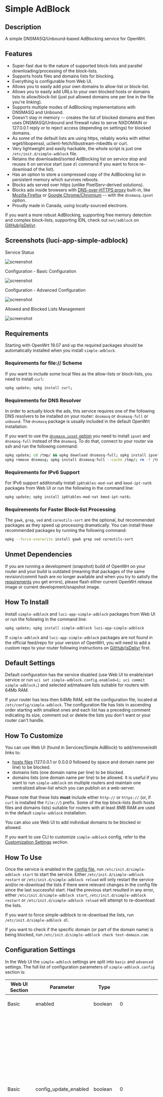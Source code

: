 <!-- markdownlint-disable MD013 -->

<!-- markdownlint-disable MD030 -->

# Simple AdBlock

## Description

A simple DNSMASQ/Unbound-based AdBlocking service for OpenWrt.

## Features

-   Super-fast due to the nature of supported block-lists and parallel downloading/processing of the block-lists.
-   Supports hosts files and domains lists for blocking.
-   Everything is configurable from Web UI.
-   Allows you to easily add your own domains to allow-list or block-list.
-   Allows you to easily add URLs to your own blocked hosts or domains lists to allow/block-list (just put allowed domains one per line in the file you're linking).
-   Supports multiple modes of AdBlocking implementations with DNSMASQ and Unbound.
-   Doesn't stay in memory -- creates the list of blocked domains and then uses DNSMASQ/Unbound and firewall rules to serve NXDOMAIN or 127.0.0.1 reply or to reject access (depending on settings) for blocked domains.
-   As some of the default lists are using https, reliably works with either wget/libopenssl,  uclient-fetch/libustream-mbedtls or curl.
-   Very lightweight and easily hackable, the whole script is just one `/etc/init.d/simple-adblock` file.
-   Retains the downloaded/sorted AdBlocking list on service stop and reuses it on service start (use `dl` command if you want to force re-download of the list).
-   Has an option to store a compressed copy of the AdBlocking list in persistent memory which survives reboots.
-   Blocks ads served over https (unlike PixelServ-derived solutions).
-   Blocks ads inside browsers with [DNS-over-HTTPS proxy](https://en.wikipedia.org/wiki/DNS_over_HTTPS) built-in, like [Mozilla Firefox](https://support.mozilla.org/en-US/kb/firefox-dns-over-https#w_about-dns-over-https) or [Google Chrome/Chromium](https://blog.chromium.org/2019/09/experimenting-with-same-provider-dns.html) -- with the `dnsmasq.ipset` option.
-   Proudly made in Canada, using locally-sourced electrons.

If you want a more robust AdBlocking, supporting free memory detection and complex block-lists, supporting IDN, check out `net/adblock` on [GitHub](https://github.com/openwrt/packages/tree/master/net/adblock/files)/[jsDelivr](https://cdn.jsdelivr.net/gh/openwrt/packages/net/adblock/files/README.md).

## Screenshots (luci-app-simple-adblock)

Service Status

![screenshot](https://docs.openwrt.melmac.net/simple-adblock/screenshots/screenshot08-status.png "Service Status")

Configuration - Basic Configuration

![screenshot](https://docs.openwrt.melmac.net/simple-adblock/screenshots/screenshot08-config-basic.png "Configuration - Basic Configuration")

Configuration - Advanced Configuration

![screenshot](https://docs.openwrt.melmac.net/simple-adblock/screenshots/screenshot08-config-advanced.png "Configuration - Advanced Configuration")

Allowed and Blocked Lists Management

![screenshot](https://docs.openwrt.melmac.net/simple-adblock/screenshots/screenshot09-lists.png "Allow-list and Block-list Management")

## Requirements

Starting with OpenWrt 19.07 and up the required packages should be automatically installed when you install `simple-adblock`.

### Requirements for file:// Scheme

If you want to include some local files as the allow-lists or block-lists, you need to install `curl`:

```sh
opkg update; opkg install curl;
```

### Requirements for DNS Resolver

In order to actually block the ads, this service requires one of the following DNS resolvers to be installed on your router: `dnsmasq` or `dnsmasq-full` or `unbound`. The `dnsmasq` package is usually included in the default OpenWrt installation.

If you want to use the [`dnsmasq.ipset` option](#dns-resolution-option) you need to install `ipset` and  `dnsmasq-full` instead of the `dnsmasq`. To do that, connect to your router via ssh and run the following command:

```sh
opkg update; cd /tmp/ && opkg download dnsmasq-full; opkg install ipset libnettle8 libnetfilter-conntrack3;
opkg remove dnsmasq; opkg install dnsmasq-full --cache /tmp/; rm -f /tmp/dnsmasq-full*.ipk;
```

### Requirements for IPv6 Support

For IPv6 support additionally install `ip6tables-mod-nat` and `kmod-ipt-nat6` packages from Web UI or run the following in the command line:

```sh
opkg update; opkg install ip6tables-mod-nat kmod-ipt-nat6;
```

### Requirements for Faster Block-list Processing

The `gawk`, `grep`, `sed` and `coreutils-sort` are the optional, but recommended packages as they speed up processing dramatically. You can install these recommended packages by running the following command:

```sh
opkg --force-overwrite install gawk grep sed coreutils-sort
```

## Unmet Dependencies

If you are running a development (snapshot) build of OpenWrt on your router and your build is outdated (meaning that packages of the same revision/commit hash are no longer available and when you try to satisfy the [requirements](#requirements) you get errors), please flash either current OpenWrt release image or current development/snapshot image.

## How To Install

Install `simple-adblock` and `luci-app-simple-adblock` packages from Web UI or run the following in the command line:

```sh
opkg update; opkg install simple-adblock luci-app-simple-adblock
```

If `simple-adblock` and `luci-app-simple-adblock` packages are not found in the official feed/repo for your version of OpenWrt, you will need to add a custom repo to your router following instructions on [GitHub](https://docs.openwrt.melmac.net/#on-your-router)/[jsDelivr](https://cdn.jsdelivr.net/gh/stangri/docs.openwrt.melmac.net/README.md#on-your-router) first.

## Default Settings

Default configuration has the service disabled (use Web UI to enable/start service or run `uci set simple-adblock.config.enabled=1; uci commit simple-adblock;`) and selected ad/malware lists suitable for routers with 64Mb RAM.

If your router has less then 64Mb RAM, edit the configuration file, located at `/etc/config/simple-adblock`. The configuration file has lists in ascending order starting with smallest ones and each list has a preceding comment indicating its size, comment out or delete the lists you don't want or your router can't handle.

## How To Customize

You can use Web UI (found in Services/Simple AdBlock) to add/remove/edit links to:

-   [hosts files](https://en.wikipedia.org/wiki/Hosts_(file)) (127.0.0.1 or 0.0.0.0 followed by space and domain name per line) to be blocked.
-   domains lists (one domain name per line) to be blocked.
-   domains lists (one domain name per line) to be allowed. It is useful if you want to run `simple-adblock` on multiple routers and maintain one centralized allow-list which you can publish on a web-server.

Please note that these lists **must** include either `http://` or `https://` (or, if `curl` is installed the `file://`) prefix. Some of the top block-lists (both hosts files and domains lists) suitable for routers with at least 8MB RAM are used in the default `simple-adblock` installation.

You can also use Web UI to add individual domains to be blocked or allowed.

If you want to use CLI to customize `simple-adblock` config, refer to the [Customization Settings](#customization-settings) section.

## How To Use

Once the service is enabled in the [config file](#default-settings), run `/etc/init.d/simple-adblock start` to start the service. Either `/etc/init.d/simple-adblock restart` or `/etc/init.d/simple-adblock reload` will only restart the service and/or re-download the lists if there were relevant changes in the config file since the last successful start. Had the previous start resulted in any error, either `/etc/init.d/simple-adblock start`, `/etc/init.d/simple-adblock restart` or `/etc/init.d/simple-adblock reload` will attempt to re-download the lists.

If you want to force simple-adblock to re-download the lists, run `/etc/init.d/simple-adblock dl`.

If you want to check if the specific domain (or part of the domain name) is being blocked, run `/etc/init.d/simple-adblock check test-domain.com`.

## Configuration Settings

In the Web UI the `simple-adblock` settings are split into `basic` and `advanced` settings. The full list of configuration parameters of `simple-adblock.config` section is:

| Web UI Section | Parameter             | Type        | Default                                                                                            | Description                                                                                                                                                                                                                                                                                                                                                                                                        |
| -------------- | --------------------- | ----------- | -------------------------------------------------------------------------------------------------- | ------------------------------------------------------------------------------------------------------------------------------------------------------------------------------------------------------------------------------------------------------------------------------------------------------------------------------------------------------------------------------------------------------------------ |
| Basic          | enabled               | boolean     | 0                                                                                                  | Enable/disable the `simple-adblock` service.                                                                                                                                                                                                                                                                                                                                                                       |
| Basic          | config_update_enabled | boolean     | 0                                                                                                  | Enable/disable the `simple-adblock` config update. Oftentimes, the URLs to the blocked hosts/domains files become obsolete/outdated, resulting in the error during lists download stage. `simple-adblock` already updates users' config files during install/reinstall, if you enable this variable it will also attempt to fetch and use the most recent config update file before downloading allow/block-lists. |
| -              | config_update_url     | string      | <https://cdn.jsdelivr.net/gh/openwrt/packages/net/simple-adblock/files/simple-adblock.conf.update> | By default, the config update URL is set to fetch the config update file from the jsDelivr CDN cache of the official OpenWrt source code repository. You can set it to a different URL from CLI/uci only if you wish.                                                                                                                                                                                              |
| Basic          | verbosity             | integer     | 2                                                                                                  | Can be set to 0, 1 or 2 to control the console and system log output verbosity of the `simple-adblock` service.                                                                                                                                                                                                                                                                                                    |
| Basic          | force_dns             | boolean     | 1                                                                                                  | Force router's DNS to local devices which may have different/hardcoded DNS server settings. If enabled, creates a firewall rule to intercept DNS requests from local devices to external DNS servers and redirect them to router.                                                                                                                                                                                  |
| Basic          | led                   | string      | none                                                                                               | Use one of the router LEDs to indicate the AdBlocking status.                                                                                                                                                                                                                                                                                                                                                      |
| Advanced       | dns                   | string      | dnsmasq.servers                                                                                    | DNS resolution option. See [table below](#dns-resolution-option) for addtional information.                                                                                                                                                                                                                                                                                                                        |
|                | dns_instance          | string      | 0                                                                                                  | String of space-separated DNSMASQ instance numbers (or '\*' for all) to be affected by the service. See [table below](#dns-resolution-option) for addtional information.                                                                                                                                                                                                                                           |
| Advanced       | ipv6_enabled          | boolean     | 0                                                                                                  | Add IPv6 entries to block-list if `dnsmasq.addnhosts` is used. This option is only visible in Web UI if the `dnsmasq.addnhosts` is selected as the DNS resolution option.                                                                                                                                                                                                                                          |
| Advanced       | boot_delay            | integer     | 120                                                                                                | Delay service activation for that many seconds on boot up. You can shorten it to 10-30 seconds on modern fast routers. Routers with built-in modems may require longer boot delay.                                                                                                                                                                                                                                 |
| Advanced       | download_timeout      | integer     | 10                                                                                                 | Time-out downloads if no reply received within that many last seconds.                                                                                                                                                                                                                                                                                                                                             |
| Advanced       | curl_retry            | integer     | 3                                                                                                  | If `curl` is installed and detected, attempt that many retries for failed downloads.                                                                                                                                                                                                                                                                                                                               |
| Advanced       | parallel_downloads    | boolean     | 1                                                                                                  | If enabled, all downloads are completed concurrently, if disabled -- sequentioally. Concurrent downloads dramatically speed up service loading.                                                                                                                                                                                                                                                                    |
| Advanced       | debug                 | boolean     | 0                                                                                                  | If enabled, output service full debug to `/tmp/simple-adblock.log`. Please note that the debug file may clog up the router's RAM on some devices. Use with caution.                                                                                                                                                                                                                                                |
| Advanced       | allow_non_ascii       | boolean     | 0                                                                                                  | Enable support for non-ASCII characters in the final AdBlocking file. Only enable if your target service supports non-ASCII characters. If you enable this on the system where DNS resolver doesn't support non-ASCII characters, it will crash. Use with caution.                                                                                                                                                 |
| Advanced       | compressed_cache      | boolean     | 0                                                                                                  | Create compressed cache of the AdBlocking file in router's persistent memory. Only recommended to be used on routers with large ROM and/or routers with metered/flaky internet connection.                                                                                                                                                                                                                         |
|                | allowed_domain        | list/string |                                                                                                    | List of allowed domains.                                                                                                                                                                                                                                                                                                                                                                                           |
|                | allowed_domains_url   | list/string |                                                                                                    | List of URL(s) to text files containing allowed domains. **Must** include either `http://` or `https://` (or, if `curl` is installed the `file://`) prefix. Useful if you want to keep/publish a single allow-list for multiple routers.                                                                                                                                                                           |
|                | blocked_domain        | list/string |                                                                                                    | List of blocked domains.                                                                                                                                                                                                                                                                                                                                                                                           |
|                | blocked_domains_url   | list/string |                                                                                                    | List of URL(s) to text files containing blocked domains. **Must** include either `http://` or `https://` (or, if `curl` is installed the `file://`) prefix.                                                                                                                                                                                                                                                        |
|                | blocked_hosts_url     | list/string |                                                                                                    | List of URL(s) to [hosts files](https://en.wikipedia.org/wiki/Hosts_(file)) containing block-listed domains. **Must** include either `http://` or `https://` (or, if `curl` is installed the `file://`) prefix.                                                                                                                                                                                                    |

### DNS Resolution Option

Currently supported options are:

| Option              | Explanation                                                                                                                                                                                                                                                                                                                                                                                                                                                                                                                                                                                                                                                                                                                                                                                                                                                                                                                                                                                                                                                                                                                                             |
| ------------------- | ------------------------------------------------------------------------------------------------------------------------------------------------------------------------------------------------------------------------------------------------------------------------------------------------------------------------------------------------------------------------------------------------------------------------------------------------------------------------------------------------------------------------------------------------------------------------------------------------------------------------------------------------------------------------------------------------------------------------------------------------------------------------------------------------------------------------------------------------------------------------------------------------------------------------------------------------------------------------------------------------------------------------------------------------------------------------------------------------------------------------------------------------------- |
| `dnsmasq.addnhosts` | Creates the DNSMASQ additional hosts file `/var/run/simple-adblock.addnhosts` and modifies DNSMASQ settings, so that DNSMASQ resolves all blocked domains to "local machine": 127.0.0.1. This option doesn't allow block-list optimization (by removing secondary level domains if the top-level domain is also in the block-list), so it results in a much larger block-list file, but, unlike other DNSMASQ-based options, it has almost no effect on the DNS look up speed. This option also allows quick reloads of DNSMASQ on block-list updates. This setting also allows you to configure which DNSMASQ instances would be affected by AdBlocking via `dns_instance` option.                                                                                                                                                                                                                                                                                                                                                                                                                                                                     |
| `dnsmasq.conf`      | Creates the DNSMASQ config file `/var/dnsmasq.d/simple-adblock` so that DNSMASQ replies with NXDOMAIN: "domain not found". This option allows the block-list optimization (by removing secondary level domains if the top-level domain is also in the block-list), resulting in the smaller block-list file. This option will slow down DNS look up speed somewhat.                                                                                                                                                                                                                                                                                                                                                                                                                                                                                                                                                                                                                                                                                                                                                                                     |
| `dnsmasq.ipset`     | Creates the DNSMASQ ipset file `/var/dnsmasq.d/simple-adblock.ipset` and the firewall rule to reject the matching requests. This is the only option for AdBlocking if you're using a browser with [DNS-over-HTTPS proxy](https://en.wikipedia.org/wiki/DNS_over_HTTPS) built-in, like [Mozilla Firefox](https://support.mozilla.org/en-US/kb/firefox-dns-over-https#w_about-dns-over-https) or [Google Chrome/Chromium](https://blog.chromium.org/2019/09/experimenting-with-same-provider-dns.html). This option allows the block-list optimization (by removing secondary level domains if the top-level domain is also in the block-list), resulting in the smaller block-list file. This option requires you install `dnsmasq-full` and `ipset` [as described here](#how-to-use-dnsmasq-ipset).<br/>PLEASE NOTE, that unlike other options which are truly domain name based blocking, this is essentially an IP address based blocking, ie: if you try to block `google-analytics.com` with this option, it may also block/break things like YouTube, Hangouts and other Google services if they share IP address(es) with `google-analytics.com`. |
| `dnsmasq.servers`   | Creates the DNSMASQ servers file `/var/run/simple-adblock.servers` and modifies DNSMASQ settings so that DNSMASQ replies with NXDOMAIN: "domain not found". This option allows the block-list optimization (by removing secondary level domains if the top-level domain is also in the block-list), resulting in the smaller block-list file. This option will slow down DNS look up speed somewhat. This is a default setting as it results in the smaller block-file and allows quick reloads of DNSMASQ. This setting also allows you to configure which DNSMASQ instances would be affected by AdBlocking via `dns_instance` option.                                                                                                                                                                                                                                                                                                                                                                                                                                                                                                                |
| `unbound.adb_list`  | Creates the Unbound config file `/var/lib/unbound/adb_list.simple-adblock` so that Unbound replies with NXDOMAIN: "domain not found". This option allows the block-list optimization (by removing secondary level domains if the top-level domain is also in the block-list), resulting in the smaller block-list file.                                                                                                                                                                                                                                                                                                                                                                                                                                                                                                                                                                                                                                                                                                                                                                                                                                 |

## How Does It Work

This service downloads (and processes in the background, removing comments and other useless data) lists of hosts and domains to be blocked, combines those lists into one big block-list, removes duplicates and sorts it and then removes your allowed domains from the block-list before converting to to DNSMASQ/Unbound-compatible file and restarting DNSMASQ/Unbound if needed. The result of the process is that DNSMASQ/Unbound return NXDOMAIN or 127.0.0.1 (depending on settings) for the blocked domains.

If you specify `google.com` as a domain to be allowed, you will have access to `google.com`, `www.google.com`, `analytics.google.com`, but not fake domains like `email-google.com` or `drive.google.com.verify.signin.normandeassociation.com` for example. If you only want to allow `www.google.com` while blocking all other `google.com` subdomains, just specify `www.google.com` as domain to be allowed.

In general, whatever domain is specified to be allowed; it, along with with its subdomains will be allowed, but not any fake domains containing it.

## How It Does Not Work

For most of the [DNS Resolution Options](#dns-resolution-option) to work, your local LAN clients need to be set to use your router's DNS (by default `192.168.1.1`). The `dnsmasq.addnhosts` is the only option which can help you block ads if your local LAN clients are NOT using your router's DNS. There are multiple ways your local LAN clients can be set to NOT use your router's DNS:

1.  Hardcoded on the device. Some Android Lollipop 5.0 phones, some media-centric tablets and some streaming devices for example are known to have hardcoded DNS servers and they ignore your router's DNS settings. You can fix this by either:
    -   Rooting your device and changing it from hardcoded DNS servers to obtaining DNS servers from DHCP.
    -   Enabling `simple-adblock`'s `force_dns` setting to override the hardcoded DNS on your device.
2.  Manually set on the device. Instead of setting your device to obtain the DNS settings via DHCP, you can set the DNS servers manually. There are some guides online which recommend manually changing the DNS servers on your computer to Google's (8.8.8.8) or Cloudflare's (1.1.1.1) or OpenDNS (208.67.222.222). You can fix this by either:
    -   Changing the on-device DNS settings from manual to obtaining DNS servers from DHCP and changing your [router's DNS settings](https://openwrt.org/docs/guide-user/base-system/dhcp#all_options) to use the DNS from Google, Cloudflare or OpenDNS respectively.
    -   Enabling `simple-adblock`'s `force_dns` setting to override the hardcoded DNS on your device.
3.  Sent to your device from router via [DHCP Options](https://openwrt.org/docs/guide-user/base-system/dhcp_configuration#dhcp_options). You can fix this by either:
    -   Removing [DHCP Options](https://openwrt.org/docs/guide-user/base-system/dhcp_configuration#dhcp_options) 5 and 6 from your router's `/etc/config/dhcp` file.
    -   Enabling `simple-adblock`'s `force_dns` setting to override the hardcoded DNS on your device.
4.  By using the DNS-over-TLS, DNS-over-HTTPS or DNSCrypt on your local device or (if supported) by browser on your local device. You can fix this only by:
    -   Stopping/removing/disabling DNS-over-TLS, DNS-over-HTTPS or DNSCrypt on your local device and using the secure DNS on your router instead. There are merits to all three of the options above, I can recommend the `https-dns-proxy` and `luci-app-https-dns-proxy` packages for enabling DNS-over-HTTPS on your router.
5.  If you are running a wireguard "server" on your router and remote clients connect to it, the AdBlocking may not work properly for your remote clients until you add the following to `/etc/network` (credit to [dibdot](https://forum.openwrt.org/t/wireguard-and-adblock/49351/6)):

    ```sh
    config route
      option interface 'wg0'
      option target '192.168.1.0'
      option netmask '255.255.255.0'
    ```

## Documentation / Discussion

Please head to [OpenWrt Forum](https://forum.openwrt.org/t/simple-adblock-fast-lean-and-fully-uci-luci-configurable-adblocking/1327/) for discussion of this package.

## Thanks

I'd like to thank everyone who helped create, test and troubleshoot this service. Special thanks to [@hnyman](https://github.com/hnyman) for general package/luci guidance, [@dibdot](https://github.com/dibdot) for general guidance and block-list optimization code, [@ckuethe](https://github.com/ckuethe) for the curl support, non-ASCII filtering and compressed cache code, [@EricLuehrsen](https://github.com/EricLuehrsen) for the Unbound support information, [@vgaetera](https://github.com/vgaetera) for firewall-related advice, [@mushoz](https://github.com/mushoz) for performance testing and [@phasecat](https://forum.openwrt.org/u/phasecat/summary) for submitting various bugs and testing.

<!-- markdownlint-disable MD033 -->

<script defer src='https://static.cloudflareinsights.com/beacon.min.js' data-cf-beacon='{"token": "911798f2c34b45338f8f8182830a3eb6"}'></script>
